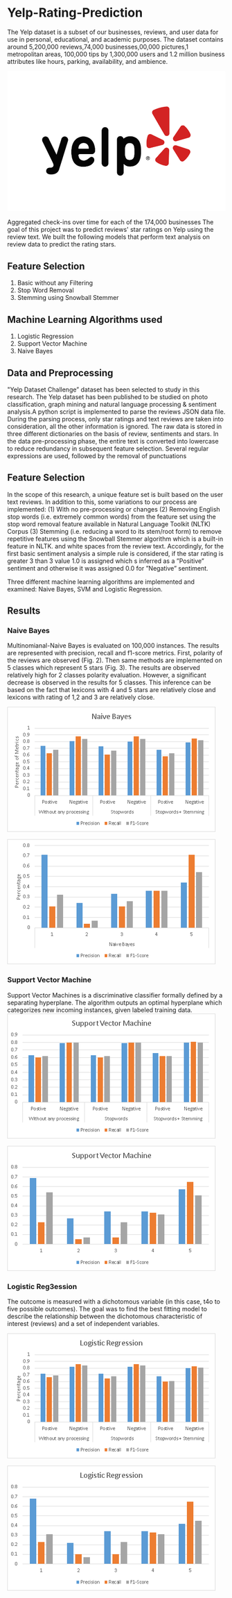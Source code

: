  # Yelp-Rating-Prediction
The Yelp dataset is a subset of our businesses, reviews, and user data for use in personal, educational, and academic purposes.
The dataset contains around 5,200,000 reviews,74,000 businesses,00,000 pictures,1 metropolitan areas, 100,000 tips by 1,300,000 users and 1.2 million business attributes like hours, parking, availability, and ambience.

![Yelp Logo](/image/yelp_logo.png)

Aggregated check-ins over time for each of the 174,000 businesses
The goal of this project was to predict reviews' star ratings on Yelp using the review text. We built the following models that perform text analysis on review data to predict the rating stars.

## Feature Selection
1. Basic without any Filtering
2. Stop Word Removal
3. Stemming using Snowball Stemmer

## Machine Learning Algorithms used
1. Logistic Regression
2. Support Vector Machine
3. Naive Bayes

## Data and Preprocessing
"Yelp Dataset Challenge” dataset has been selected to study in this research. The Yelp dataset has
been published to be studied on photo classification, graph mining and natural language processing &
sentiment analysis.A python script is implemented to parse the reviews JSON data file. During the parsing process, only star ratings
and text reviews are taken into consideration, all the other information is ignored. The raw data is stored
in three different dictionaries on the basis of review, sentiments and stars.
In the data pre-processing phase, the entire text is converted into lowercase to reduce redundancy in
subsequent feature selection. Several regular expressions are used, followed by the removal of punctuations

## Feature Selection 
In the scope of this research, a unique feature set is built based on the user text reviews. In addition to this, some variations to
our process are implemented: (1) With no pre-processing or changes (2) Removing English stop words
(i.e. extremely common words) from the feature set using the stop word removal feature available in
Natural Language Toolkit (NLTK) Corpus (3) Stemming (i.e. reducing a word to its stem/root form) to
remove repetitive features using the Snowball Stemmer algorithm which is a built-in feature in NLTK.
and white spaces from the review text.
Accordingly, for the first basic sentiment analysis a simple rule is considered, if the star rating is greater
3 than 3 value 1.0 is assigned which s inferred as a ”Positive” sentiment and otherwise it was assigned 0.0
for ”Negative” sentiment.

Three different machine learning algorithms are implemented and examined: Naive Bayes, SVM and
Logistic Regression.

## Results

### Naive Bayes
Multinomianal-Naive Bayes is evaluated on 100,000 instances. The results are represented with precision,
recall and f1-score metrics. First, polarity of the reviews are observed (Fig. 2). Then same methods
are implemented on 5 classes which represent 5 stars (Fig. 3). The results are observed relatively high
for 2 classes polarity evaluation. However, a significant decrease is observed in the results for 5 classes.
This inference can be based on the fact that lexicons with 4 and 5 stars are relatively close and lexicons
with rating of 1,2 and 3 are relatively close.

![Yelp Logo](/image/ta1.png)

![Yelp Logo](/image/ta2.png)

### Support Vector Machine
Support Vector Machines is a discriminative classifier formally defined by a separating hyperplane. The
algorithm outputs an optimal hyperplane which categorizes new incoming instances, given labeled training
data.
![Yelp Logo](/image/ta5.png)

![Yelp Logo](/image/ta6.png)

### Logistic Reg3ession
The outcome is measured with a dichotomous variable (in
this case, t4o to five possible outcomes). The goal was to find the best fitting model to describe the relationship
between the dichotomous characteristic of interest (reviews) and a set of independent variables.

![Yelp Logo](/image/ta3.png)

![Yelp Logo](/image/ta4.png)

